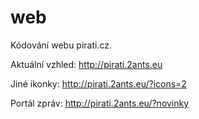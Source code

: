 web
===

Kódování webu pirati.cz.

Aktuální vzhled: http://pirati.2ants.eu

Jiné ikonky: http://pirati.2ants.eu/?icons=2

Portál zpráv: http://pirati.2ants.eu/?novinky
